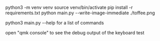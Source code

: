python3 -m venv venv
source venv/bin/activate
pip install -r requirements.txt
python main.py --write-image-immediate ./toffee.png

python3 main.py --help for a list of commands

open "qmk console" to see the debug output of the keyboard
test
